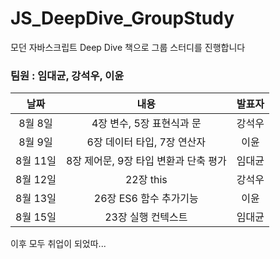 # JS_DeepDive_GroupStudy
모던 자바스크립트 Deep Dive 책으로 그룹 스터디를 진행합니다

### 팀원 : 임대균, 강석우, 이윤

| 날짜 |  내용  | 발표자 |
| :---: | :----: | :-------: |
| 8월 8일 |  4장 변수, 5장 표현식과 문  |     강석우    |
| 8월 9일 |  6장 데이터 타입, 7장 연산자  |     이윤   |
| 8월 11일 |  8장 제어문, 9장 타입 변환과 단축 평가  |    임대균     |
| 8월 12일 |  22장 this  |     강석우    |
| 8월 13일 |  26장 ES6 함수 추가기능  |     이윤    |
| 8월 15일 |  23장 실행 컨텍스트  |     임대균    |

이후 모두 취업이 되었따...
